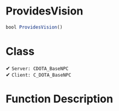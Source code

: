 # ProvidesVision
```js	
bool ProvidesVision()
```
# Class
✔ `Server: CDOTA_BaseNPC`  
✔ `Client: C_DOTA_BaseNPC`  

# Function Description

